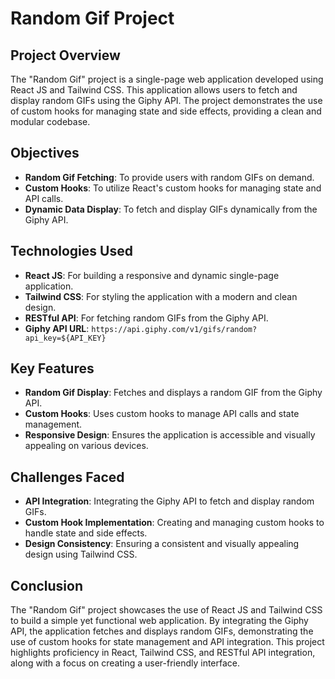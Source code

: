 # Random Gif Project

## Project Overview

The "Random Gif" project is a single-page web application developed using React JS and Tailwind CSS. This application allows users to fetch and display random GIFs using the Giphy API. The project demonstrates the use of custom hooks for managing state and side effects, providing a clean and modular codebase.

## Objectives

- **Random Gif Fetching**: To provide users with random GIFs on demand.
- **Custom Hooks**: To utilize React's custom hooks for managing state and API calls.
- **Dynamic Data Display**: To fetch and display GIFs dynamically from the Giphy API.

## Technologies Used

- **React JS**: For building a responsive and dynamic single-page application.
- **Tailwind CSS**: For styling the application with a modern and clean design.
- **RESTful API**: For fetching random GIFs from the Giphy API.
- **Giphy API URL**: `https://api.giphy.com/v1/gifs/random?api_key=${API_KEY}`

## Key Features

- **Random Gif Display**: Fetches and displays a random GIF from the Giphy API.
- **Custom Hooks**: Uses custom hooks to manage API calls and state management.
- **Responsive Design**: Ensures the application is accessible and visually appealing on various devices.

## Challenges Faced

- **API Integration**: Integrating the Giphy API to fetch and display random GIFs.
- **Custom Hook Implementation**: Creating and managing custom hooks to handle state and side effects.
- **Design Consistency**: Ensuring a consistent and visually appealing design using Tailwind CSS.

## Conclusion

The "Random Gif" project showcases the use of React JS and Tailwind CSS to build a simple yet functional web application. By integrating the Giphy API, the application fetches and displays random GIFs, demonstrating the use of custom hooks for state management and API integration. This project highlights proficiency in React, Tailwind CSS, and RESTful API integration, along with a focus on creating a user-friendly interface.
